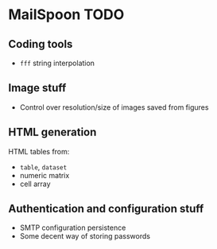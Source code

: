 # MailSpoon TODO

## Coding tools

* `fff` string interpolation

## Image stuff

* Control over resolution/size of images saved from figures

## HTML generation

HTML tables from:

* `table`, `dataset`
* numeric matrix
* cell array

## Authentication and configuration stuff

* SMTP configuration persistence
* Some decent way of storing passwords
